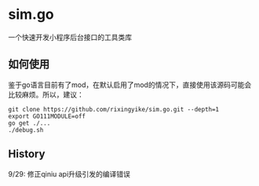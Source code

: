# sim.go
一个快速开发小程序后台接口的工具类库

## 如何使用

鉴于go语言目前有了mod，在默认启用了mod的情况下，直接使用该源码可能会比较麻烦。所以，建议：

```
git clone https://github.com/rixingyike/sim.go.git --depth=1
export GO111MODULE=off
go get ./...
./debug.sh
```


## History
9/29: 修正qiniu api升级引发的编译错误
